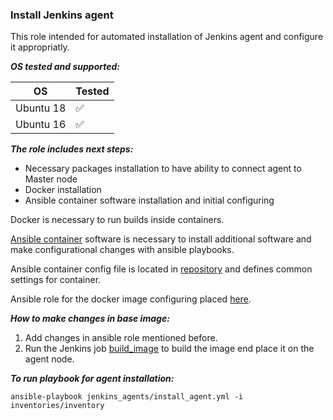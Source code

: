 ### Install Jenkins agent

This role intended for automated installation of Jenkins agent and configure it appropriatly.

***OS tested and supported:***

| OS   | Tested  |
|---|---|
| Ubuntu 18  |  :white_check_mark: |
| Ubuntu 16  |  :white_check_mark: | 


***The role includes next steps:***

- Necessary packages installation to have ability to connect agent to Master node
- Docker installation
- Ansible container software installation and initial configuring

Docker is necessary to run builds inside containers.

[Ansible container](https://www.ansible.com/integrations/containers/ansible-container) software is necessary to install additional software and make configurational changes with ansible playbooks.

Ansible container config file is located in [repository](https://stash.playtika.com/projects/JB/repos/jenkins_automation/browse/jenkins_agents/container_settings/container.yml) and defines common settings for container.

Ansible role for the docker image configuring placed [here](https://stash.playtika.com/projects/JB/repos/jenkins_automation/browse/jenkins_agents/roles/manage_agent/tasks).

***How to make changes in base image:***
1. Add changes in ansible role mentioned before.
2. Run the Jenkins job [build_image](http://accelerator-automation.corp/job/build_image/) to build the image end place it on the agent node.


***To run playbook for agent installation:***
```
ansible-playbook jenkins_agents/install_agent.yml -i inventories/inventory
```


